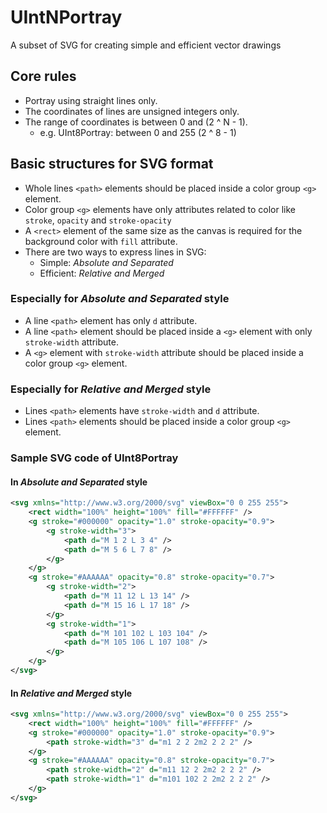 # UIntNPortray

A subset of SVG for creating simple and efficient vector drawings

## Core rules

- Portray using straight lines only.
- The coordinates of lines are unsigned integers only.
- The range of coordinates is between 0 and (2 ^ N - 1).
  - e.g. UInt8Portray: between 0 and 255 (2 ^ 8 - 1)

## Basic structures for SVG format

- Whole lines `<path>` elements should be placed inside a color group `<g>` element.
- Color group `<g>` elements have only attributes related to color like `stroke`, `opacity` and `stroke-opacity`
- A `<rect>` element of the same size as the canvas is required for the background color with `fill` attribute.
- There are two ways to express lines in SVG:
  - Simple: *Absolute and Separated*
  - Efficient: *Relative and Merged*

### Especially for *Absolute and Separated* style

- A line `<path>` element has only `d` attribute.
- A line `<path>` element should be placed inside a `<g>` element with only `stroke-width` attribute.
- A `<g>` element with `stroke-width` attribute should be placed inside a color group `<g>` element.

### Especially for *Relative and Merged* style

- Lines `<path>` elements have `stroke-width` and `d` attribute.
- Lines `<path>` elements should be placed inside a color group `<g>` element.

### Sample SVG code of UInt8Portray

#### In *Absolute and Separated* style

```xml
<svg xmlns="http://www.w3.org/2000/svg" viewBox="0 0 255 255">
    <rect width="100%" height="100%" fill="#FFFFFF" />
    <g stroke="#000000" opacity="1.0" stroke-opacity="0.9">
        <g stroke-width="3">
            <path d="M 1 2 L 3 4" />
            <path d="M 5 6 L 7 8" />
        </g>
    </g>
    <g stroke="#AAAAAA" opacity="0.8" stroke-opacity="0.7">
        <g stroke-width="2">
            <path d="M 11 12 L 13 14" />
            <path d="M 15 16 L 17 18" />
        </g>
        <g stroke-width="1">
            <path d="M 101 102 L 103 104" />
            <path d="M 105 106 L 107 108" />
        </g>
    </g>
</svg>
```

#### In *Relative and Merged* style

```xml
<svg xmlns="http://www.w3.org/2000/svg" viewBox="0 0 255 255">
    <rect width="100%" height="100%" fill="#FFFFFF" />
    <g stroke="#000000" opacity="1.0" stroke-opacity="0.9">
        <path stroke-width="3" d="m1 2 2 2m2 2 2 2" />
    </g>
    <g stroke="#AAAAAA" opacity="0.8" stroke-opacity="0.7">
        <path stroke-width="2" d="m11 12 2 2m2 2 2 2" />
        <path stroke-width="1" d="m101 102 2 2m2 2 2 2" />
    </g>
</svg>
```
